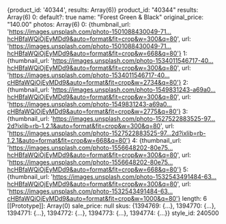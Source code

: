 {product_id: '40344', results: Array(6)}
product_id: "40344"
results: Array(6)
0:
default?: true
name: "Forest Green & Black"
original_price: "140.00"
photos: Array(6)
0: {thumbnail_url: 'https://images.unsplash.com/photo-1501088430049-71…hcHBfaWQiOjEyMDd9&auto=format&fit=crop&w=300&q=80', url: 'https://images.unsplash.com/photo-1501088430049-71…hcHBfaWQiOjEyMDd9&auto=format&fit=crop&w=668&q=80'}
1: {thumbnail_url: 'https://images.unsplash.com/photo-1534011546717-40…hcHBfaWQiOjEyMDd9&auto=format&fit=crop&w=300&q=80', url: 'https://images.unsplash.com/photo-1534011546717-40…cHBfaWQiOjEyMDd9&auto=format&fit=crop&w=2734&q=80'}
2: {thumbnail_url: 'https://images.unsplash.com/photo-1549831243-a69a0…hcHBfaWQiOjEyMDd9&auto=format&fit=crop&w=300&q=80', url: 'https://images.unsplash.com/photo-1549831243-a69a0…cHBfaWQiOjEyMDd9&auto=format&fit=crop&w=2775&q=80'}
3: {thumbnail_url: 'https://images.unsplash.com/photo-1527522883525-97…2d?ixlib=rb-1.2.1&auto=format&fit=crop&w=300&q=80', url: 'https://images.unsplash.com/photo-1527522883525-97…2d?ixlib=rb-1.2.1&auto=format&fit=crop&w=668&q=80'}
4: {thumbnail_url: 'https://images.unsplash.com/photo-1556648202-80e75…hcHBfaWQiOjEyMDd9&auto=format&fit=crop&w=300&q=80', url: 'https://images.unsplash.com/photo-1556648202-80e75…hcHBfaWQiOjEyMDd9&auto=format&fit=crop&w=668&q=80'}
5: {thumbnail_url: 'https://images.unsplash.com/photo-1532543491484-63…hcHBfaWQiOjEyMDd9&auto=format&fit=crop&w=300&q=80', url: 'https://images.unsplash.com/photo-1532543491484-63…cHBfaWQiOjEyMDd9&auto=format&fit=crop&w=1000&q=80'}
length: 6
[[Prototype]]: Array(0)
sale_price: null
skus: {1394769: {…}, 1394770: {…}, 1394771: {…}, 1394772: {…}, 1394773: {…}, 1394774: {…}}
style_id: 240500